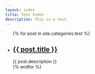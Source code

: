 ```yaml
---
layout: index
title: Test Index
description: This is a test.
---
```


<ul>
	{% for post in site.categories.test %}
	<li>
	    <h2>
		<a href="{{ post.url }}">{{ post.title }}</a>
	    </h2>
	    <span>{{ post.description }}</span>
	</li>
	{% endfor %}
</ul>